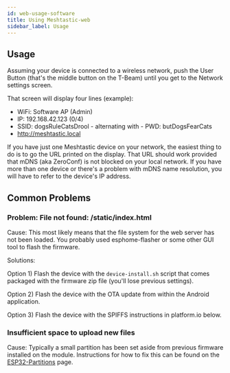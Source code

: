 ```yaml
---
id: web-usage-software
title: Using Meshtastic-web
sidebar_label: Usage
---
```


## Usage

Assuming your device is connected to a wireless network, push the User Button (that's the middle button on the T-Beam) until you get to the Network settings screen.

That screen will display four lines (example):

* WiFi: Software AP (Admin)
* IP: 192.168.42.123    (0/4)
* SSID: dogsRuleCatsDrool   - alternating with -    PWD: butDogsFearCats
* http://meshtastic.local

If you have just one Meshtastic device on your network, the easiest thing to do is to go the URL printed on the display. That URL should work provided that mDNS (aka ZeroConf) is not blocked on your local network. If you have more than one device or there's a problem with mDNS name resolution, you will have to refer to the device's IP address.


## Common Problems

### Problem: File not found: /static/index.html

Cause: This most likely means that the file system for the web server has not been loaded. You probably used esphome-flasher or some other GUI tool to flash the firmware. 

Solutions:

Option 1) Flash the device with the `device-install.sh` script that comes packaged with the firmware zip file (you'll lose previous settings).

Option 2) Flash the device with the OTA update from within the Android application.

Option 3) Flash the device with the SPIFFS instructions in platform.io below.

### Insufficient space to upload new files

Cause: Typically a small partition has been set aside from previous firmware installed on the module. Instructions for how to fix this can be found on the [ESP32-Partitions](/docs/software/web/partitions) page.
